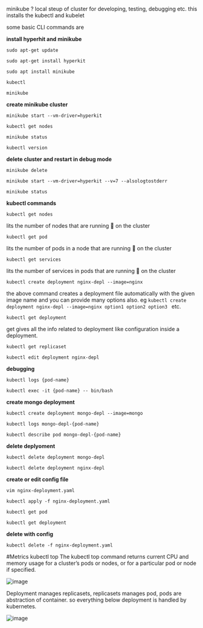 minikube ?
local steup of cluster for developing, testing, debugging etc.
this installs the kubectl and kubelet

some basic CLI commands are

**install hyperhit and minikube**

`sudo apt-get update`

`sudo apt-get install hyperkit`

`sudo apt install minikube`

`kubectl`

`minikube`

**create minikube cluster**

`minikube start --vm-driver=hyperkit`

`kubectl get nodes`

`minikube status`

`kubectl version`

**delete cluster and restart in debug mode**

`minikube delete`

`minikube start --vm-driver=hyperkit --v=7 --alsologtostderr`

`minikube status`

**kubectl commands**

`kubectl get nodes`

lits the number of nodes that are running 🏃 on the cluster

`kubectl get pod`

lits the number of pods in a node that are running 🏃 on the cluster


`kubectl get services`

lits the number of services in pods that are running 🏃 on the cluster


`kubectl create deployment nginx-depl --image=nginx`

the above command creates a deployment file automatically with the given image name and you can provide many options also. eg `kubectl create deployment nginx-depl --image=nginx option1 option2 option3 ` etc.




`kubectl get deployment`

get gives all the info related to deployment like configuration inside a deployment.

`kubectl get replicaset`

`kubectl edit deployment nginx-depl`

**debugging**

`kubectl logs {pod-name}`

`kubectl exec -it {pod-name} -- bin/bash`

**create mongo deployment**

`kubectl create deployment mongo-depl --image=mongo`

`kubectl logs mongo-depl-{pod-name}`

`kubectl describe pod mongo-depl-{pod-name}`

**delete deplyoment**

`kubectl delete deployment mongo-depl`

`kubectl delete deployment nginx-depl`

**create or edit config file**

`vim nginx-deployment.yaml`

`kubectl apply -f nginx-deployment.yaml`

`kubectl get pod`

`kubectl get deployment`

**delete with config**

`kubectl delete -f nginx-deployment.yaml`

#Metrics
kubectl top The kubectl top command returns current CPU and memory usage for a cluster’s
pods or nodes, or for a particular pod or node if specified.

![image](https://user-images.githubusercontent.com/20774548/122464962-15767300-cfd5-11eb-8a81-964917d79b60.png)

Deployment manages replicasets, replicasets manages pod, pods are abstraction of container. so everything below deployment is handled by kubernetes.

![image](https://user-images.githubusercontent.com/20774548/122548226-b3f2ea80-d04e-11eb-9115-0c0fedbe4540.png)


